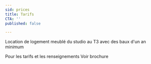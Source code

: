 ```yaml
---
sid: prices
title: Tarifs
CTA: ''
published: false

---
```

Location de logement meublé du studio au T3 avec des baux d'un an minimum

Pour les tarifs et les renseignements Voir brochure